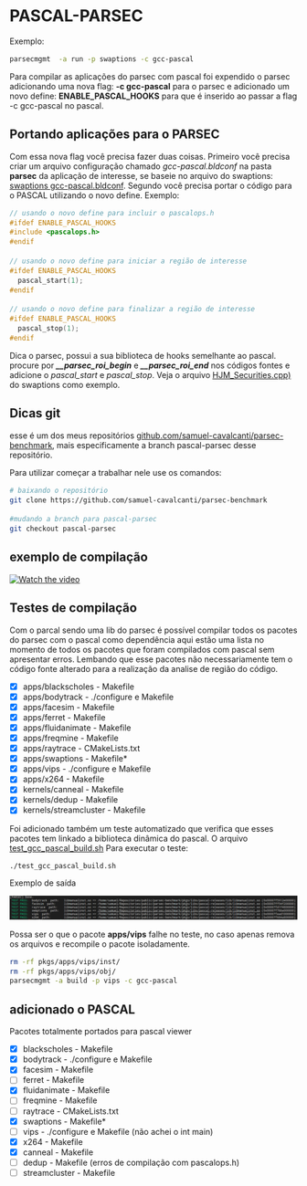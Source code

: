 # PASCAL-PARSEC

Exemplo:

```bash
parsecmgmt  -a run -p swaptions -c gcc-pascal
```

Para compilar as aplicações do parsec com pascal foi expendido
o parsec adicionando uma nova flag: **-c gcc-pascal** para o parsec
e adicionado um novo define: **ENABLE_PASCAL_HOOKS**  para que é
inserido ao passar a flag -c gcc-pascal no pascal.

## Portando aplicações para o PARSEC

Com essa nova flag você precisa fazer duas coisas. Primeiro você precisa
criar um arquivo configuração chamado *gcc-pascal.bldconf* na pasta **parsec**
da aplicação de interesse, se baseie no arquivo do swaptions: [swaptions gcc-pascal.bldconf](pkgs/apps/swaptions/parsec/gcc-pascal.bldconf). Segundo você precisa portar o código para o PASCAL utilizando o novo define.
Exemplo:

```c++
// usando o novo define para incluir o pascalops.h
#ifdef ENABLE_PASCAL_HOOKS
#include <pascalops.h>
#endif

// usando o novo define para iniciar a região de interesse
#ifdef ENABLE_PASCAL_HOOKS
  pascal_start(1);
#endif

// usando o novo define para finalizar a região de interesse
#ifdef ENABLE_PASCAL_HOOKS
  pascal_stop(1);
#endif
```

Dica o parsec, possui a sua biblioteca de hooks semelhante ao pascal.
procure por ***__parsec_roi_begin*** e  ***__parsec_roi_end*** nos códigos
fontes e adicione o *pascal_start* e *pascal_stop*.
Veja o arquivo  [HJM_Securities.cpp)](pkgs/apps/swaptions/src/HJM_Securities.cpp) do swaptions como exemplo.

## Dicas git

esse é um dos meus repositórios [github.com/samuel-cavalcanti/parsec-benchmark](https://github.com/samuel-cavalcanti/parsec-benchmark), mais especificamente a branch pascal-parsec desse repositório.

Para utilizar começar a trabalhar nele use os comandos:

```bash
# baixando o repositório
git clone https://github.com/samuel-cavalcanti/parsec-benchmark

#mudando a branch para pascal-parsec
git checkout pascal-parsec
```

## exemplo de compilação

[![Watch the video](https://img.youtube.com/vi/tC5cU_M9zYw/maxresdefault.jpg)](https://youtu.be/tC5cU_M9zYw)

## Testes de compilação

Com o parcal sendo uma lib do parsec é possível compilar
todos os pacotes do parsec com o pascal como dependência
aqui estão  uma lista no momento de todos os pacotes que
foram compilados com pascal sem apresentar erros.
Lembando que esse pacotes não necessariamente tem o código fonte
alterado para a realização da analise de região do código.

- [x] apps/blackscholes - Makefile
- [x] apps/bodytrack - ./configure e Makefile
- [x] apps/facesim  - Makefile
- [x] apps/ferret - Makefile
- [x] apps/fluidanimate - Makefile
- [x] apps/freqmine - Makefile
- [x] apps/raytrace - CMakeLists.txt
- [x] apps/swaptions - Makefile*
- [x] apps/vips - ./configure e Makefile
- [x] apps/x264 - Makefile
- [x] kernels/canneal - Makefile
- [x] kernels/dedup  - Makefile
- [x] kernels/streamcluster - Makefile

Foi adicionado também um teste automatizado
que verifica que esses pacotes tem linkado
a biblioteca dinâmica do pascal.
O arquivo [test_gcc_pascal_build.sh](test_gcc_pascal_build.sh)
Para executar o teste:

```bash
./test_gcc_pascal_build.sh
```

Exemplo de saída

![TESS PASS](assets/test_pass.png)

Possa ser o que o pacote **apps/vips** falhe no teste, no caso
apenas remova os arquivos e recompile o pacote isoladamente.

```bash
rm -rf pkgs/apps/vips/inst/
rm -rf pkgs/apps/vips/obj/
parsecmgmt -a build -p vips -c gcc-pascal
```

## adicionado o PASCAL

Pacotes totalmente portados para pascal viewer

- [x] blackscholes - Makefile
- [x] bodytrack - ./configure e Makefile
- [x] facesim  - Makefile
- [ ] ferret - Makefile
- [x] fluidanimate - Makefile
- [ ] freqmine - Makefile
- [ ] raytrace - CMakeLists.txt
- [x] swaptions - Makefile*
- [ ] vips - ./configure e Makefile (não achei o int main)
- [x] x264 - Makefile
- [x] canneal - Makefile
- [ ] dedup  - Makefile (erros de compilação com pascalops.h)
- [ ] streamcluster - Makefile

